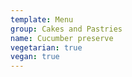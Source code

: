 ```yaml
---
template: Menu
group: Cakes and Pastries
name: Cucumber preserve
vegetarian: true
vegan: true
---
```

